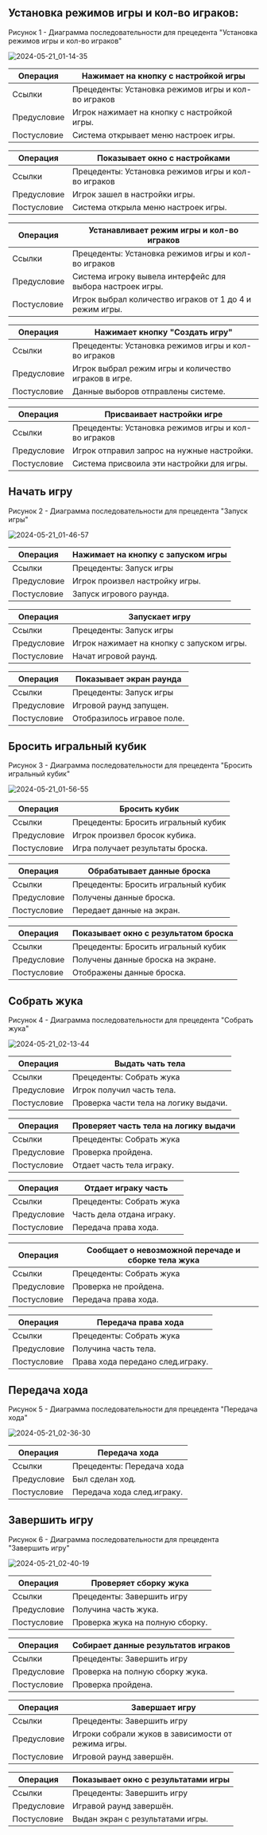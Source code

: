 Установка режимов игры и кол-во играков:
---

Рисунок 1 - Диаграмма последовательности для прецедента "Установка режимов игры и кол-во играков"

![2024-05-21_01-14-35](https://github.com/Black0Semen/RTuPPO/assets/80569896/df6cfda9-8198-4502-92ad-d7631c4e2c54)


| Операция | Нажимает на кнопку с настройкой игры |
|---|---|
| Ссылки | Прецеденты: Установка режимов игры и кол-во играков |
| Предусловие | Игрок нажимает на кнопку с настройкой игры. |
| Постусловие | Система открывает меню настроек игры. |

| Операция | Показывает окно с настройками |
|---|---|
| Ссылки | Прецеденты: Установка режимов игры и кол-во играков |
| Предусловие | Игрок зашел в настройки игры. |
| Постусловие | Система открыла меню настроек игры. |

| Операция | Устанавливает режим игры и кол-во играков |
|---|---|
| Ссылки | Прецеденты: Установка режимов игры и кол-во играков |
| Предусловие | Система игроку вывела интерфейс для выбора настроек игры. |
| Постусловие | Игрок выбрал количество играков от 1 до 4 и режим игры. |

| Операция | Нажимает кнопку "Создать игру" |
|---|---|
| Ссылки | Прецеденты: Установка режимов игры и кол-во играков |
| Предусловие | Игрок выбрал режим игры и количество играков в игре. |
| Постусловие | Данные выборов отправлены системе. |

| Операция | Присваивает настройки игре |
|---|---|
| Ссылки | Прецеденты: Установка режимов игры и кол-во играков |
| Предусловие | Игрок отправил запрос на нужные настройки. |
| Постусловие | Система присвоила эти настройки для игры. |

Начать игру
---

Рисунок 2 - Диаграмма последовательности для прецедента "Запуск игры"

![2024-05-21_01-46-57](https://github.com/Black0Semen/RTuPPO/assets/80569896/bc7bf68f-4fe6-4e15-beb6-64e639f44aef)

| Операция | Нажимает на кнопку с запуском игры |
|---|---|
| Ссылки | Прецеденты: Запуск игры |
| Предусловие | Игрок произвел настройку игры. |
| Постусловие | Запуск игрового раунда. |

| Операция | Запускает игру |
|---|---|
| Ссылки | Прецеденты: Запуск игры |
| Предусловие | Игрок нажимает на кнопку с запуском игры. |
| Постусловие | Начат игровой раунд. |

| Операция | Показывает экран раунда |
|---|---|
| Ссылки | Прецеденты: Запуск игры |
| Предусловие | Игровой раунд запущен. |
| Постусловие | Отобразилось игравое поле. |

Бросить игральный кубик
---

Рисунок 3 - Диаграмма последовательности для прецедента "Бросить игральный кубик"

![2024-05-21_01-56-55](https://github.com/Black0Semen/RTuPPO/assets/80569896/bbdd3928-acd7-4699-b44c-2750c0e53c0d)

| Операция | Бросить кубик |
|---|---|
| Ссылки | Прецеденты: Бросить игральный кубик |
| Предусловие | Игрок произвел бросок кубика. |
| Постусловие | Игра получает результаты броска. |

| Операция | Обрабатывает данные броска |
|---|---|
| Ссылки | Прецеденты: Бросить игральный кубик |
| Предусловие | Получены данные броска. |
| Постусловие | Передает данные на экран. |

| Операция | Показывает окно с результатом броска |
|---|---|
| Ссылки | Прецеденты: Бросить игральный кубик |
| Предусловие | Получены данные броска на экране. |
| Постусловие | Отображены данные броска. |

Собрать жука
---

Рисунок 4 - Диаграмма последовательности для прецедента "Собрать жука"

![2024-05-21_02-13-44](https://github.com/Black0Semen/RTuPPO/assets/80569896/c5864fae-5d67-4109-a7f7-1af2283153c4)

| Операция | Выдать чать тела |
|---|---|
| Ссылки | Прецеденты: Собрать жука |
| Предусловие | Игрок получил часть тела. |
| Постусловие | Проверка части тела на логику выдачи. |

| Операция | Проверяет часть тела на логику выдачи |
|---|---|
| Ссылки | Прецеденты: Собрать жука |
| Предусловие | Проверка пройдена. |
| Постусловие | Отдает часть тела играку. |

| Операция | Отдает играку часть |
|---|---|
| Ссылки | Прецеденты: Собрать жука |
| Предусловие | Часть дела отдана играку. |
| Постусловие | Передача права хода. |

| Операция |Сообщает о невозможной перечаде и сборке тела жука |
|---|---|
| Ссылки | Прецеденты: Собрать жука |
| Предусловие | Проверка не пройдена. |
| Постусловие | Передача права хода. |

| Операция | Передача права хода |
|---|---|
| Ссылки | Прецеденты: Собрать жука |
| Предусловие | Получина часть тела. |
| Постусловие | Права хода передано след.играку. |

Передача хода
---

Рисунок 5 - Диаграмма последовательности для прецедента "Передача хода"

![2024-05-21_02-36-30](https://github.com/Black0Semen/RTuPPO/assets/80569896/6641e35f-62bb-47c4-9baa-d3c772ba0dd5)

| Операция | Передача хода |
|---|---|
| Ссылки | Прецеденты: Передача хода |
| Предусловие | Был сделан ход. |
| Постусловие | Передача хода след.играку. |

Завершить игру
---

Рисунок 6 - Диаграмма последовательности для прецедента "Завершить игру"

![2024-05-21_02-40-19](https://github.com/Black0Semen/RTuPPO/assets/80569896/2944b3e7-eb49-4845-8621-508d3739c227)

| Операция | Проверяет сборку жука |
|---|---|
| Ссылки | Прецеденты: Завершить игру |
| Предусловие | Получина часть жука. |
| Постусловие | Проверка жука на полную сборку. |

| Операция | Собирает данные результатов играков |
|---|---|
| Ссылки | Прецеденты: Завершить игру |
| Предусловие | Проверка на полную сборку жука. |
| Постусловие | Проверка пройдена. |

| Операция |Завершает игру |
|---|---|
| Ссылки | Прецеденты: Завершить игру |
| Предусловие | Игроки собрали жуков в зависимости от режима игры. |
| Постусловие | Игровой раунд завершён. |

| Операция | Показывает окно с результатами игры |
|---|---|
| Ссылки | Прецеденты: Завершить игру |
| Предусловие | Игравой раунд завершён. |
| Постусловие | Выдан экран с результатами игры. |


